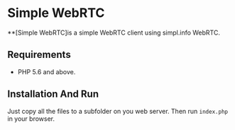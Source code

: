 # Simple WebRTC
**[Simple WebRTC]is a simple WebRTC client using simpl.info WebRTC.

## Requirements
- PHP 5.6 and above.

## Installation And Run
Just copy all the files to a subfolder on you web server.
Then run `index.php` in your browser.
